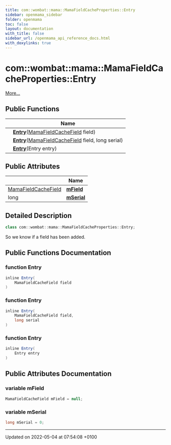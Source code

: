 ```yaml
---
title: com::wombat::mama::MamaFieldCacheProperties::Entry
sidebar: openmama_sidebar
folder: openmama
toc: false
layout: documentation
with_title: false
sidebar_url: /openmama_api_reference_docs.html
with_doxylinks: true
---
```


# com::wombat::mama::MamaFieldCacheProperties::Entry



 [More...](#detailed-description)

## Public Functions

|                | Name           |
| -------------- | -------------- |
| | **[Entry](classcom_1_1wombat_1_1mama_1_1MamaFieldCacheProperties_1_1Entry.html#function-entry)**([MamaFieldCacheField](classcom_1_1wombat_1_1mama_1_1MamaFieldCacheField.html) field) |
| | **[Entry](classcom_1_1wombat_1_1mama_1_1MamaFieldCacheProperties_1_1Entry.html#function-entry)**([MamaFieldCacheField](classcom_1_1wombat_1_1mama_1_1MamaFieldCacheField.html) field, long serial) |
| | **[Entry](classcom_1_1wombat_1_1mama_1_1MamaFieldCacheProperties_1_1Entry.html#function-entry)**(Entry entry) |

## Public Attributes

|                | Name           |
| -------------- | -------------- |
| [MamaFieldCacheField](classcom_1_1wombat_1_1mama_1_1MamaFieldCacheField.html) | **[mField](classcom_1_1wombat_1_1mama_1_1MamaFieldCacheProperties_1_1Entry.html#variable-mfield)**  |
| long | **[mSerial](classcom_1_1wombat_1_1mama_1_1MamaFieldCacheProperties_1_1Entry.html#variable-mserial)**  |

## Detailed Description

```java
class com::wombat::mama::MamaFieldCacheProperties::Entry;
```


So we know if a field has been added. 

## Public Functions Documentation

### function Entry

```java
inline Entry(
    MamaFieldCacheField field
)
```


### function Entry

```java
inline Entry(
    MamaFieldCacheField field,
    long serial
)
```


### function Entry

```java
inline Entry(
    Entry entry
)
```


## Public Attributes Documentation

### variable mField

```java
MamaFieldCacheField mField = null;
```


### variable mSerial

```java
long mSerial = 0;
```


-------------------------------

Updated on 2022-05-04 at 07:54:08 +0100